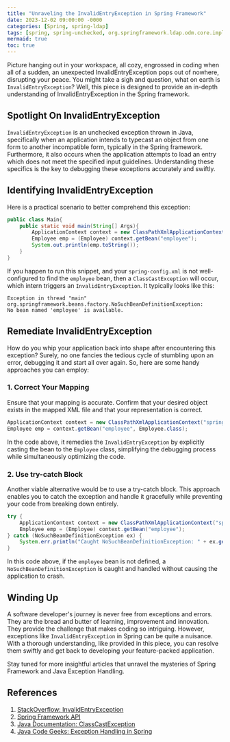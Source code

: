 ```yaml
---
title: "Unraveling the InvalidEntryException in Spring Framework"
date: 2023-12-02 09:00:00 -0000
categories: [Spring, spring-ldap]
tags: [spring, spring-unchecked, org.springframework.ldap.odm.core.impl]
mermaid: true
toc: true
---
```



Picture hanging out in your workspace, all cozy, engrossed in coding when all of a sudden, an unexpected InvalidEntryException pops out of nowhere, disrupting your peace. You might take a sigh and question, what on earth is `InvalidEntryException`? Well, this piece is designed to provide an in-depth understanding of InvalidEntryException in the Spring framework.

## Spotlight On InvalidEntryException

`InvalidEntryException` is an unchecked exception thrown in Java, specifically when an application intends to typecast an object from one form to another incompatible form, typically in the Spring framework. Furthermore, it also occurs when the application attempts to load an entry which does not meet the specified input guidelines. Understanding these specifics is the key to debugging these exceptions accurately and swiftly.

## Identifying InvalidEntryException 

Here is a practical scenario to better comprehend this exception:

```java
public class Main{
    public static void main(String[] Args){
        ApplicationContext context = new ClassPathXmlApplicationContext("spring-config.xml");
        Employee emp = (Employee) context.getBean("employee");
        System.out.println(emp.toString());
    }
}
```

If you happen to run this snippet, and your `spring-config.xml` is not well-configured to find the `employee` bean, then a `ClassCastException` will occur, which intern triggers an `InvalidEntryException`. It typically looks like this:

```script
Exception in thread "main" org.springframework.beans.factory.NoSuchBeanDefinitionException: 
No bean named 'employee' is available.
```

## Remediate InvalidEntryException

How do you whip your application back into shape after encountering this exception? Surely, no one fancies the tedious cycle of stumbling upon an error, debugging it and start all over again. So, here are some handy approaches you can employ:

### 1. Correct Your Mapping

Ensure that your mapping is accurate. Confirm that your desired object exists in the mapped XML file and that your representation is correct.

```java
ApplicationContext context = new ClassPathXmlApplicationContext("spring-config.xml");
Employee emp = context.getBean("employee", Employee.class);
```

In the code above, it remedies the `InvalidEntryException` by explicitly casting the bean to the `Employee` class, simplifying the debugging process while simultaneously optimizing the code.

### 2. Use try-catch Block 

Another viable alternative would be to use a try-catch block. This approach enables you to catch the exception and handle it gracefully while preventing your code from breaking down entirely.

```java
try {
    ApplicationContext context = new ClassPathXmlApplicationContext("spring-config.xml");
    Employee emp = (Employee) context.getBean("employee");
} catch (NoSuchBeanDefinitionException ex) {
    System.err.println("Caught NoSuchBeanDefinitionException: " + ex.getMessage());
}
```

In this code above, if the `employee` bean is not defined, a `NoSuchBeanDefinitionException` is caught and handled without causing the application to crash.

## Winding Up

A software developer's journey is never free from exceptions and errors. They are the bread and butter of learning, improvement and innovation. They provide the challenge that makes coding so intriguing. However, exceptions like `InvalidEntryException` in Spring can be quite a nuisance. With a thorough understanding, like provided in this piece, you can resolve them swiftly and get back to developing your feature-packed application.

Stay tuned for more insightful articles that unravel the mysteries of Spring Framework and Java Exception Handling.

## References 

1. [StackOverflow: InvalidEntryException](https://stackoverflow.com/questions/7467645/error-starting-application-context-java-lang-illegalstateexception-failed-to-loa)
2. [Spring Framework API](https://docs.spring.io/spring-framework/docs/current/javadoc-api/org/springframework/beans/factory/NoSuchBeanDefinitionException.html)
3. [Java Documentation: ClassCastException](https://docs.oracle.com/javase/7/docs/api/java/lang/ClassCastException.html)
4. [Java Code Geeks: Exception Handling in Spring](https://www.javacodegeeks.com/2013/03/exception-handling-in-spring.html)